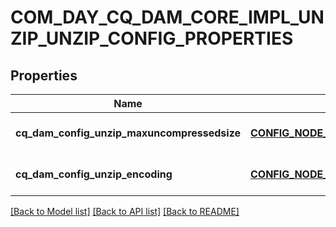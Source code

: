 # COM_DAY_CQ_DAM_CORE_IMPL_UNZIP_UNZIP_CONFIG_PROPERTIES

## Properties
Name | Type | Description | Notes
------------ | ------------- | ------------- | -------------
**cq_dam_config_unzip_maxuncompressedsize** | [**CONFIG_NODE_PROPERTY_INTEGER**](configNodePropertyInteger.md) |  | [optional] [default to null]
**cq_dam_config_unzip_encoding** | [**CONFIG_NODE_PROPERTY_STRING**](configNodePropertyString.md) |  | [optional] [default to null]

[[Back to Model list]](../README.md#documentation-for-models) [[Back to API list]](../README.md#documentation-for-api-endpoints) [[Back to README]](../README.md)


